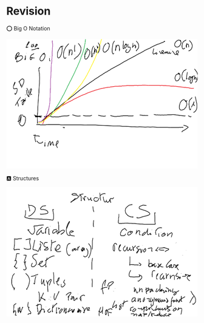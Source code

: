 # Revision


:o: Big O Notation

<img src="images/bigO.png" width="580" height="341"></img>


:a: Structures

<img src="images/Structures.png" width="580" height="341"></img>

